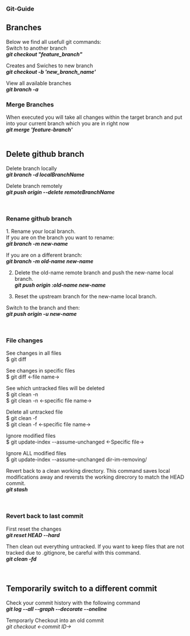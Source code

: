 <h3 class="subsubTitleSection">Git-Guide</h3>

<h2 class="subsubTitleSection">Branches</h2>
Below we find all usefull git commands: <br>
Switch to another branch <br>
<b><i>git checkout "feature_branch"</i></b> <br>

Creates and Swiches to new branch <br>
<b><i>git checkout -b 'new_branch_name'</i></b> <br>

View all available branches <br>
<b><i>git branch -a</i></b><br>

<h3>Merge Branches</h3>
When executed you will take all changes within the target branch and put into your current branch which you are in right now <br>
<b><i>git merge 'feature-branch'</i></b><br>

<br>
<h2 class="subsubTitleSection">Delete github branch</h2>
Delete branch locally <br>
<b><i>git branch -d localBranchName</i></b><br>

Delete branch remotely <br>
<b><i>git push origin --delete remoteBranchName</i></b><br>

<br>
<h3 class="subsubTitleSection">Rename github branch</h3>
1. Rename your local branch. <br>
If you are on the branch you want to rename: <br>
<b><i>git branch -m new-name </i></b><br>

If you are on a different branch: <br>
<b><i>git branch -m old-name new-name</i></b><br>

2. Delete the old-name remote branch and push the new-name local branch. <br>
<b><i>git push origin :old-name new-name</i></b><br>

3. Reset the upstream branch for the new-name local branch. <br>

Switch to the branch and then:<br>
<b><i>git push origin -u new-name </i></b><br>

<br>
<h3 class="subsubTitleSection">File changes </h3>
See changes in all files <br>
$ git diff<br>

See changes in specific files <br>
$ git diff <-file name-><br>

See which untracked files will be deleted <br>
$ git clean -n <br>
$ git clean -n <-specific file name-><br>

Delete all untracked file<br>
$ git clean -f <br>
$ git clean -f <-specific file name-><br>

Ignore modified files <br>
$ git update-index --assume-unchanged <-Specific file-><br>

Ignore ALL modified files <br>
$ git update-index --assume-unchanged dir-im-removing/<br>

Revert back to a clean working directory. This command saves local modifications away and reversts the working direcrory to match the HEAD commit. <br>
<b><i>git stash</i></b><br>

<br>

<h3 class="subsubTitleSection">Revert back to last commit</h3>
First reset the changes <br>
<b><i>git reset HEAD --hard</i></b><br>

Then clean out everything untracked. If you want to keep files that are not tracked due to .gitignore, be careful with this command. <br>
<b><i>git clean -fd</i></b><br>

<br>

<h2 class="subsubTitleSection">Temporarily switch to a different commit </h2>
Check your commit history with the following command <br>
<b><i> git log --all --graph --decorate --oneline </i></b> <br>

Temporarly Checkout into an old commit  
<i> git checkout <-commit ID-> </i>




